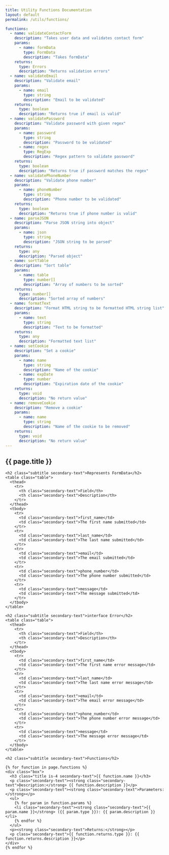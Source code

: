 ```yaml
---
title: Utility Functions Documentation
layout: default
permalink: /utils/functions/

functions:
  - name: validateContactForm
    description: "Takes user data and validates contact form"
    params:
      - name: formData
        type: FormData
        description: "Takes formData"
    returns: 
      type: Errors
      description: "Returns validation errors"
  - name: validateEmail
    description: "Validate email"
    params:
      - name: email
        type: string
        description: "Email to be validated"
    returns:
      type: boolean
      description: "Returns true if email is valid"
  - name: validatePassword
    description: "Validate password with given regex"
    params:
      - name: password
        type: string
        description: "Password to be validated"
      - name: regex
        type: RegExp
        description: "Regex pattern to validate password"
    returns:
      type: boolean
      description: "Returns true if password matches the regex"
  - name: validatePhoneNumber
    description: "Validate phone number"
    params:
      - name: phoneNumber
        type: string
        description: "Phone number to be validated"
    returns:
      type: boolean
      description: "Returns true if phone number is valid"
  - name: parseJSON
    description: "Parse JSON string into object"
    params:
      - name: json
        type: string
        description: "JSON string to be parsed"
    returns: 
      type: any
      description: "Parsed object"
  - name: sortTable
    description: "Sort table"
    params:
      - name: table
        type: number[]
        description: "Array of numbers to be sorted"
    returns:
      type: number[]
      description: "Sorted array of numbers"
  - name: formatText
    description: "Format HTML string to be formatted HTML string list"
    params:
      - name: text
        type: string
        description: "Text to be formatted"
    returns:
      type: any
      description: "Formatted text list"
  - name: setCookie
    description: "Set a cookie"
    params:
      - name: name
        type: string
        description: "Name of the cookie"
      - name: expDate
        type: number
        description: "Expiration date of the cookie"
    returns:
      type: void
      description: "No return value"
  - name: removeCookie
    description: "Remove a cookie"
    params:
      - name: name
        type: string
        description: "Name of the cookie to be removed"
    returns:
      type: void
      description: "No return value"
---
```



<section class="section">
  <div class="container">
    <h1 class="title primary-text">{{ page.title }}</h1>

    <h2 class="subtitle secondary-text">Represents FormData</h2>
    <table class="table">
      <thead>
        <tr>
          <th class="secondary-text">Field</th>
          <th class="secondary-text">Description</th>
        </tr>
      </thead>
      <tbody>
        <tr>
          <td class="secondary-text">first_name</td>
          <td class="secondary-text">The first name submitted</td>
        </tr>
        <tr>
          <td class="secondary-text">last_name</td>
          <td class="secondary-text">The last name submitted</td>
        </tr>
        <tr>
          <td class="secondary-text">email</td>
          <td class="secondary-text">The email submitted</td>
        </tr>
        <tr>
          <td class="secondary-text">phone_number</td>
          <td class="secondary-text">The phone number submitted</td>
        </tr>
        <tr>
          <td class="secondary-text">message</td>
          <td class="secondary-text">The message submitted</td>
        </tr>
      </tbody>
    </table>

    <h2 class="subtitle secondary-text">interface Error</h2>
    <table class="table">
      <thead>
        <tr>
          <th class="secondary-text">Field</th>
          <th class="secondary-text">Description</th>
        </tr>
      </thead>
      <tbody>
        <tr>
          <td class="secondary-text">first_name</td>
          <td class="secondary-text">The first name error message</td>
        </tr>
        <tr>
          <td class="secondary-text">last_name</td>
          <td class="secondary-text">The last name error message</td>
        </tr>
        <tr>
          <td class="secondary-text">email</td>
          <td class="secondary-text">The email error message</td>
        </tr>
        <tr>
          <td class="secondary-text">phone_number</td>
          <td class="secondary-text">The phone number error message</td>
        </tr>
        <tr>
          <td class="secondary-text">message</td>
          <td class="secondary-text">The message error message</td>
        </tr>
      </tbody>
    </table>

    <h2 class="subtitle secondary-text">Functions</h2>

    {% for function in page.functions %}
    <div class="box">
      <h3 class="title is-4 secondary-text">{{ function.name }}</h3>
      <p class="secondary-text"><strong class="secondary-text">Description:</strong> {{ function.description }}</p>
      <p class="secondary-text"><strong class="secondary-text">Parameters:</strong></p>
      <ul>
        {% for param in function.params %}
        <li class="secondary-text"><strong class="secondary-text">{{ param.name }}</strong> ({{ param.type }}): {{ param.description }}</li>
        {% endfor %}
      </ul>
      <p><strong class="secondary-text">Returns:</strong></p>
      <p class="secondary-text">{{ function.returns.type }}: {{ function.returns.description }}</p>
    </div>
    {% endfor %}

  </div>
</section>
